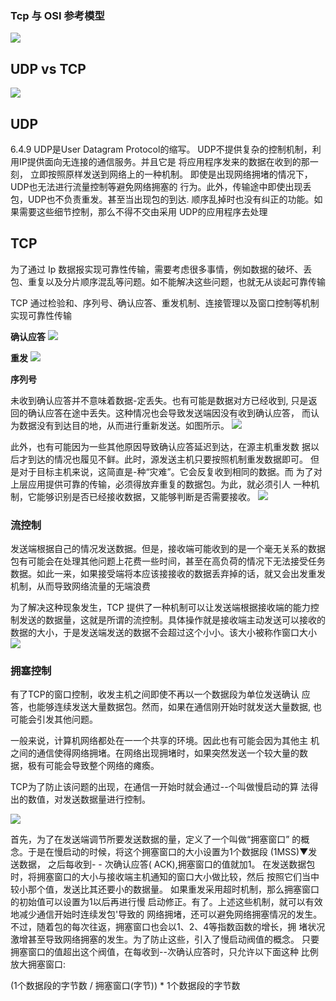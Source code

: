 ### Tcp 与 OSI 参考模型

<img src="./assets/osi.jpeg" />

## UDP vs TCP
<img src="./assets/tcpudp.jpg">

## UDP
6.4.9
UDP是User Datagram Protocol的缩写。
UDP不提供复杂的控制机制，利用IP提供面向无连接的通信服务。并且它是
将应用程序发来的数据在收到的那一刻， 立即按照原样发送到网络上的一种机制。
即使是出现网络拥堵的情况下，UDP也无法进行流量控制等避免网络拥塞的
行为。此外，传输途中即使出现丢包，UDP也不负责重发。甚至当出现包的到达.
顺序乱掉时也没有纠正的功能。如果需要这些细节控制，那么不得不交由采用
UDP的应用程序去处理

## TCP 
为了通过 Ip 数据报实现可靠性传输，需要考虑很多事情，例如数据的破坏、丢包、重复以及分片顺序混乱等问题。如不能解决这些问题，也就无从谈起可靠传输

TCP 通过检验和、序列号、确认应答、重发机制、连接管理以及窗口控制等机制实现可靠性传输

**确认应答**
<img src="./assets/ack.png" />

**重发**
<img src="./assets/repeat.png" />

**序列号**

未收到确认应答并不意味着数据-定丢失。也有可能是数据对方已经收到,
只是返回的确认应答在途中丢失。这种情况也会导致发送端因没有收到确认应答，
而认为数据没有到达目的地，从而进行重新发送。如图所示。
<img src="./assets/序列号背景.png" />

此外，也有可能因为一些其他原因导致确认应答延迟到达，在源主机重发数
据以后才到达的情况也履见不鲜。此时，源发送主机只要按照机制重发数据即可。
但是对于目标主机来说，这简直是-种“灾难”。它会反复收到相同的数据。而
为了对上层应用提供可靠的传输，必须得放弃重复的数据包。为此，就必须引人
一种机制，它能够识别是否已经接收数据，又能够判断是否需要接收。
<img src="./assets/序列号.jpeg" />

### 流控制
发送端根据自己的情况发送数据。但是，接收端可能收到的是一个毫无关系的数据包有可能会在处理其他问题上花费一些时间，甚至在高负荷的情况下无法接受任务数据。如此一来，如果接受端将本应该接接收的数据丢弃掉的话，就又会出发重发机制，从而导致网络流量的无端浪费

为了解决这种现象发生，TCP 提供了一种机制可以让发送端根据接收端的能力控制发送的数据量，这就是所谓的流控制。具体操作就是接收端主动发送可以接收的数据的大小，于是发送端发送的数据不会超过这个小小。该大小被称作窗口大小
<img src="./assets/流控制.jpg" />
### 拥塞控制
有了TCP的窗口控制，收发主机之间即使不再以一个数据段为单位发送确认
应答，也能够连续发送大量数据包。然而，如果在通信刚开始时就发送大量数据,
也可能会引发其他问题。

一般来说，计算机网络都处在一一个共享的环境。因此也有可能会因为其他主
机之间的通信使得网络拥堵。在网络出现拥堵时，如果突然发送一个较大量的数
据，极有可能会导致整个网络的瘫瘓。

TCP为了防止该问题的出现，在通信一开始时就会通过--个叫做慢启动的算
法得出的数值，对发送数据量进行控制。

<img src="./assets/拥塞控制.jpg" />

首先，为了在发送端调节所要发送数据的量，定义了一个叫做“拥塞窗口”
的概念。于是在慢启动的时候，将这个拥塞窗口的大小设置为1个数据段
(1MSS)▼发送数据， 之后每收到- - 次确认应答( ACK),拥塞窗口的值就加1。
在发送数据包时，将拥塞窗口的大小与接收端主机通知的窗口大小做比较，然后
按照它们当中较小那个值，发送比其还要小的数据量。
如果重发采用超时机制，那么拥塞窗口的初始值可以设置为1以后再进行慢
启动修正。有了。上述这些机制，就可以有效地减少通信开始时连续发包'导致的
网络拥堵，还可以避免网络拥塞情况的发生。
不过，随着包的每次往返，拥塞窗口也会以1、2、4等指数函数的增长，拥
堵状况激增甚至导致网络拥塞的发生。为了防止这些，引入了慢启动阀值的概念。
只要拥塞窗口的值超出这个阀值，在每收到--次确认应答时，只允许以下面这种
比例放大拥塞窗口:

(1个数据段的字节数 / 拥塞窗口(字节)) * 1个数据段的字节数 